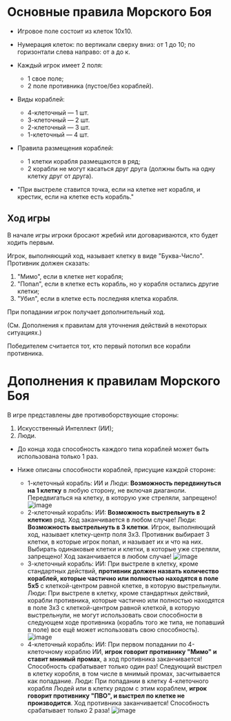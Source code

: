 # Основные правила Морского Боя


- Игровое поле состоит из клеток 10x10.
- Нумерация клеток: по вертикали сверху вниз: от 1 до 10; по горизонтали слева направо: от а до к.

- Каждый игрок имеет 2 поля:
   - 1 свое поле;
   - 2 поле противника (пустое/без кораблей).

- Виды кораблей:
   - 4-клеточный — 1 шт.
   - 3-клеточный — 2 шт.
   - 2-клеточный — 3 шт.
   - 1-клеточный — 4 шт.

- Правила размещения кораблей:
   - 1 клетки корабля размещаются в ряд;
   - 2 корабли не могут касаться друг друга (должны быть на одну клетку друг от друга).


- "При выстреле ставится точка, если на клетке нет корабля, и крестик, если на клетке есть корабль."


## Ход игры

В начале игры игроки бросают жребий или договариваются, кто будет ходить первым.

Игрок, выполняющий ход, называет клетку в виде "Буква-Число". Противник должен сказать:
1. "Мимо", если в клетке нет корабля;
2. "Попал", если в клетке есть корабль, но у корабля остались другие клетки;
3. "Убил", если в клетке есть последняя клетка корабля.

При попадании игрок получает дополнительный ход.

(См. Дополнения к правилам для уточнения действий в некоторых ситуациях.)

Победителем считается тот, кто первый потопил все корабли противника.


# Дополнения к правилам Морского Боя


   В игре представлены две противоборствующие стороны:
   1. Искусственный Интеллект (ИИ);
   2. Люди.

- До конца хода способность каждого типа кораблей может быть использована только 1 раз.

- Ниже описаны способности кораблей, присущие каждой стороне:

   - 1-клеточный корабль:
ИИ и Люди: **Возможность передвинуться на 1 клетку** в любую сторону, не включая диаганоли. Передвигаться на клетку, в которую уже стреляли, запрещено!
![image](https://tse1.mm.bing.net/th/id/OIG4.VaXjFQRolryKP4HER4LQ?pid=ImgGn)
   - 2-клеточный корабль:
ИИ: **Возможность выстрельнуть в 2 клетки**в ряд. Ход заканчивается в любом случае!
Люди: **Возможность выстрельнуть в 3 клетки**. Игрок, выполняющий ход, называет клетку-центр поля 3x3. Противник выбирает 3 клетки, в которые игрок попал, и называет их и что на них. Выбирать одинаковые клетки и клетки, в которые уже стреляли, запрещено! Ход заканчивается в любом случае!
![image](https://tse3.mm.bing.net/th/id/OIG1.KHatzrUeh69fVVDRaziY?pid=ImgGn)
   - 3-клеточный корабль:
ИИ: При выстреле в клетку, кроме стандартных действий, **противник должен назвать количество кораблей, которые частично или полностью находятся в поле 5x5** с клеткой-центром равной клетке, в которую выстрельнули.
Люди: При выстреле в клетку, кроме стандартных действий, корабли противника, которые частично или полностью находятся в поле 3x3 с клеткой-центром равной клеткой, в которую выстрельнули, не могут использовать свои способности в следующем ходе противника (корабль того же типа, не попавший в поле) все ещё может использовать свою способность).
![image](https://tse4.mm.bing.net/th/id/OIG4.ADfk_eE6xu8DB8qGnKgH?pid=ImgGn)
   - 4-клеточный корабль:
ИИ: При первом попадании по 4-клеточному кораблю ИИ, **игрок говорит противнику "Мимо" и ставит мнимый промах**, а ход противника заканчивается! Способность срабатывает только один раз! Следующий выстрел в клетку коробля, в том числе в мнимый промах, засчитывается как попадание.
Люди: При попадании в клетку 4-клеточного корабля Людей или в клетку рядом с этим кораблем, **игрок говорит противнику "ПВО", и выстрел по клетке не производится**. Ход противника заканчивается! Способность срабатывает только 2 раза!
![image](https://tse4.mm.bing.net/th/id/OIG4.0tuMMBeqUn.HvT2VLPW1?pid=ImgGn)
